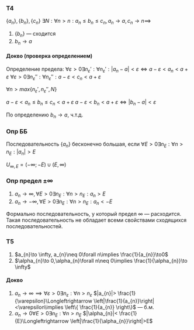 ### Т4
$\{ a_{n} \},\{ b_{n} \},\{ c_{n}\}$
$\exists N:\forall n>n:a_{n}\leq b_{n}\leq c_{n},a_{n}\to a,c_{n}\to n\implies$
1. $\{ b_{n} \}$ — сходится
2. $b_{n}\to a$

#### Докво (проверка определением)

Определение предела:
$\forall\varepsilon>0\exists n_{\varepsilon}':\forall n_{\varepsilon}':|a_{n}-a|<\varepsilon\Longleftrightarrow a-\varepsilon<a_{n}<a+\varepsilon$
$\forall\varepsilon>0\exists n_{\varepsilon}'':\forall n_{\varepsilon}'': a-\varepsilon<c_{n}<a+\varepsilon$

$\forall n>max\{  n_{\varepsilon}',n_{\varepsilon}'',N\}$

$a-\varepsilon<a_{n}\leq b_{n}\leq c_{n}<a+\varepsilon$
$a-\varepsilon<b_{n}<a+\varepsilon\Longleftrightarrow|b_{n}-a|<\varepsilon$

По определению $b_n\to a$, ч.т.д.

### Опр ББ

Последовательность $\{ a_{n} \}$ бесконечно большая, если 
$\forall E>0\exists n_{E}:\forall n>n_{E}:|a_{n}|>E$

$U_{\infty,E}=(-\infty;-E)\cup(E,\infty)$

### Опр предел  $\pm \infty$
1. $a_{n}\to \infty,\forall E>0\exists n_{E}:\forall n>n_{E}:a_{n}>E$
2. $a_{n}\to -\infty ,\forall E>0\exists n_{E}:\forall n>n_{E}:a_{n}<-E$

Формально последовательность, у который предел $\infty$ — расходится.
Такая последовательность не обладает всеми свойствами сходящихся последовательностей.

### Т5
1. $a_{n}\to \infty, a_{n}\neq 0\forall n\implies \frac{1}{a_{n}}\to0$
2. $\alpha_{n}\to 0,\alpha_{n}\forall n\neq 0\implies \frac{1}{\alpha_{n}}\to \infty$

#### Докво

1. $a_{n}\to \infty\implies \forall\varepsilon>0\exists n_{\varepsilon}:\forall n>n_{\varepsilon}$
   $|a_{n}|> \frac{1}{\varepsilon}\Longleftrightarrow \left|\frac{1}{a_{n}}\right|<\varepsilon\implies \left\{  \frac{1}{a_{n}}  \right\}$ — б.м.
2. $\alpha_{n}\to0\forall E>0\exists n_{E}:\forall n>n_{E}$
   $|\alpha_{n}|< \frac{1}{E}\Longleftrightarrow \left|\frac{1}{\alpha_{n}}\right|>E$